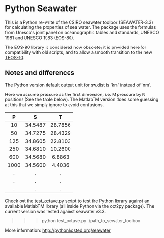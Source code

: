 Python Seawater
===============

This is a Python re-write of the CSIRO seawater toolbox
([SEAWATER-3.3](http://www.cmar.csiro.au/datacentre/ext_docs/seawater.htm))
for calculating the properties of sea water.  The package uses the formulas
from Unesco's joint panel on oceanographic tables and standards, UNESCO 1981
and UNESCO 1983 (EOS-80).

The EOS-80 library is considered now obsolete;  it is provided here for
compatibility with old scripts, and to allow a smooth transition to the new
[TEOS-10](http://www.teos-10.org/).

Notes and differences
---------------------
The Python version default output unit for sw.dist is 'km' instead of  'nm'.

Here we assume pressure as the first dimension, i.e. M pressure by N
positions (See the table below).  The MatlabTM version does some guessing at
this that we simply ignore to avoid confusions.

|    P      |     S      |    T       |
|:---------:|:----------:|:----------:|
|    10     |   34.5487  |   28.7856  |
|    50     |   34.7275  |   28.4329  |
|   125     |   34.8605  |   22.8103  |
|   250     |   34.6810  |   10.2600  |
|   600     |   34.5680  |    6.8863  |
|  1000     |   34.5600  |    4.4036  |
|     .     |         .  |         .  |
|     .     |         .  |         .  |
|     .     |         .  |         .  |

Check out the [test_octave.py](https://github.com/ocefpaf/python-seawater/blob/master/test/test_octave.py)
script to test the Python library against an available MatlabTM library (all
inside Python via the oct2py package).  The current version was tested against
seawater v3.3.

>>> python test_octave.py ./path_to_sewater_toolbox

More information:
    http://pythonhosted.org/seawater
